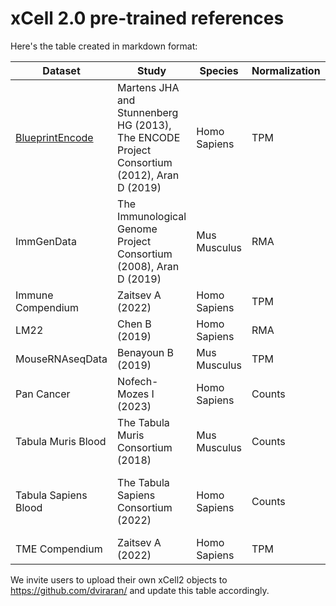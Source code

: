 # xCell 2.0 pre-trained references

Here's the table created in markdown format:



| Dataset | Study | Species | Normalization | nSamples/Cells | nCellTypes | Platform | Tissues |
|---------|-------|---------|---------------|----------------|------------|----------|---------|
| [BlueprintEncode](/references/BlueprintEncode.xCell2Ref.rds) | Martens JHA and Stunnenberg HG (2013), The ENCODE Project Consortium (2012), Aran D (2019) | Homo Sapiens | TPM | 259 | 43 | RNA-seq | Mixed |
| ImmGenData | The Immunological Genome Project Consortium (2008), Aran D (2019) | Mus Musculus | RMA | 843 | 19 | Microarray | Immune/Blood |
| Immune Compendium | Zaitsev A (2022) | Homo Sapiens | TPM | 3626 | 40 | RNA-seq | Immune/Blood |
| LM22 | Chen B (2019) | Homo Sapiens | RMA | 113 | 22 | Microarray | Mixed |
| MouseRNAseqData | Benayoun B (2019) | Mus Musculus | TPM | 358 | 18 | RNA-seq | Mixed |
| Pan Cancer | Nofech-Mozes I (2023) | Homo Sapiens | Counts | 25084 | 29 | scRNA-seq | Tumor |
| Tabula Muris Blood | The Tabula Muris Consortium (2018) | Mus Musculus | Counts | 11145 | 6 | scRNA-seq | Bone Marrow, Spleen, Thymus |
| Tabula Sapiens Blood | The Tabula Sapiens Consortium (2022) | Homo Sapiens | Counts | 11921 | 18 | scRNA-seq | Blood, Lymph_Node, Spleen, Thymus, Bone Marrow |
| TME Compendium | Zaitsev A (2022) | Homo Sapiens | TPM | 8146 | 25 | RNA-seq | Tumor |

We invite users to upload their own xCell2 objects to https://github.com/dviraran/ and update this table accordingly.

